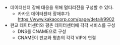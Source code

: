 - 데이터센터 장애 대응을 위해 멀티리전을 구성할 수 있다.
	- 카카오 데이터센터 장애후기: https://www.kakaocorp.com/page/detail/9902
- 판교 데이터센터와 평촌 데이터센터에 각각 서비스를 구성
	- DNS를 CNAME으로 구성
	- CNAME이 판교와 평촌의 각각 VIP에 연결